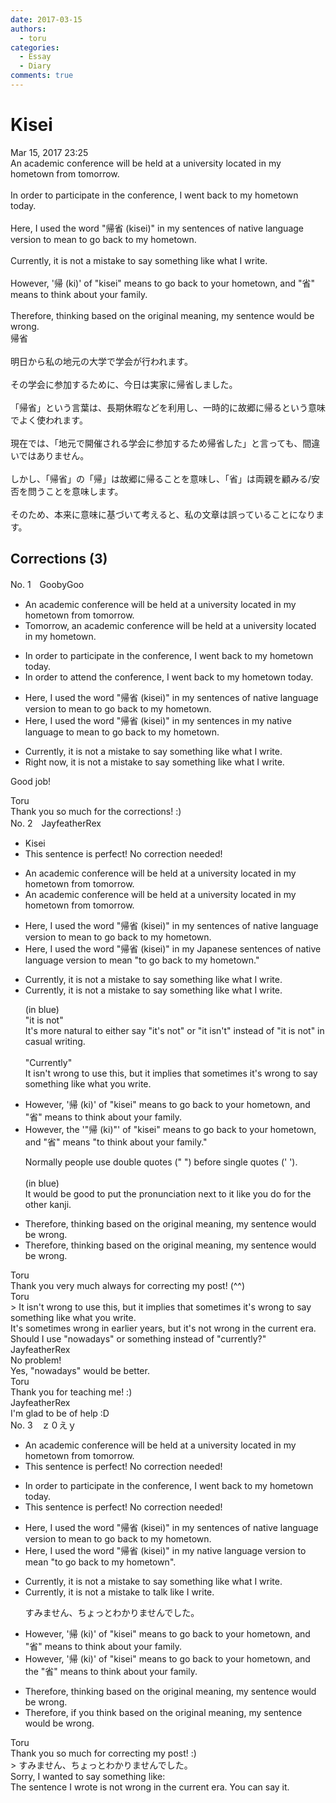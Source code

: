 ```yaml
---
date: 2017-03-15
authors:
  - toru
categories:
  - Essay
  - Diary
comments: true
---
```


# Kisei
<div class="date">Mar 15, 2017 23:25</div>
<div id="post"><div id="body_show_ori">
An academic conference will be held at a university located in my hometown from tomorrow.<br/><br/>In order to participate in the conference, I went back to my hometown today.<br/><br/>Here, I used the word "帰省 (kisei)" in my sentences of native language version to mean to go back to my hometown.<br/><br/>Currently, it is not a mistake to say something like what I write.<br/><br/>However, '帰 (ki)' of "kisei" means to go back to your hometown, and "省" means to think about your family.<br/><br/>Therefore, thinking based on the original meaning, my sentence would be wrong.
</div></div>

<!-- more -->

<div id="post_ja"><div id="body_show_mo">
帰省<br/><br/>明日から私の地元の大学で学会が行われます。<br/><br/>その学会に参加するために、今日は実家に帰省しました。<br/><br/>「帰省」という言葉は、長期休暇などを利用し、一時的に故郷に帰るという意味でよく使われます。<br/><br/>現在では、「地元で開催される学会に参加するため帰省した」と言っても、間違いではありません。<br/><br/>しかし、「帰省」の「帰」は故郷に帰ることを意味し、「省」は両親を顧みる/安否を問うことを意味します。<br/><br/>そのため、本来に意味に基づいて考えると、私の文章は誤っていることになります。
</div></div>

## Corrections (3)
<div id="block"><div class="first_name"> No. 1　<span class="just_name">GoobyGoo</span></div><div id="block2">
<ul class="correction_field">
<li class="incorrect">An academic conference will be held at a university located in my hometown from tomorrow.</li>
<li class="corrected correct">
<span class="f_red">Tomorrow</span>, an academic conference will be held at a university located in my hometown.
</li>
</ul>
<ul class="correction_field">
<li class="incorrect">In order to participate in the conference, I went back to my hometown today.</li>
<li class="corrected correct">
In order to <span class="f_red">attend </span>the conference, I went back to my hometown today.
</li>
</ul>
<ul class="correction_field">
<li class="incorrect">Here, I used the word "帰省 (kisei)" in my sentences of native language version to mean to go back to my hometown.</li>
<li class="corrected correct">
Here, I used the word "帰省 (kisei)" in my sentences <span class="f_red">in my native language</span> to mean to go back to my hometown.
</li>
</ul>
<ul class="correction_field">
<li class="incorrect">Currently, it is not a mistake to say something like what I write.</li>
<li class="corrected correct">
<span class="f_blue">Right now</span>, it is not a mistake to say something like what I write.
</li>
</ul>
<p class="comment_small">
 Good job!
</p>

</div><div class="name"><span class="just_name">Toru</span><br>
Thank you so much for the corrections! :)
</div>
</div>
<div id="block"><div class="first_name"> No. 2　<span class="just_name">JayfeatherRex</span></div><div id="block2">
<ul class="correction_field">
<li class="incorrect">Kisei</li>
<li class="corrected perfect">This sentence is perfect! No correction needed!</li>
</ul>
<ul class="correction_field">
<li class="incorrect">An academic conference will be held at a university located in my hometown from tomorrow.</li>
<li class="corrected correct">
An academic conference will be held at a university located in my hometown <span class="sline">from</span> tomorrow.
</li>
</ul>
<ul class="correction_field">
<li class="incorrect">Here, I used the word "帰省 (kisei)" in my sentences of native language version to mean to go back to my hometown.</li>
<li class="corrected correct">
Here, I used the word "帰省 (kisei)" in my <span class="f_red">Japanese </span><span class="sline">sentences of native language </span>version to mean <span class="f_red">"</span>to go back to my hometown.<span class="f_red">"</span>
</li>
</ul>
<ul class="correction_field">
<li class="incorrect">Currently, it is not a mistake to say something like what I write.</li>
<li class="corrected correct">
<span class="f_blue">Currently</span>, <span class="f_blue">it is not</span> a mistake to say something like what I write.
<p class="correction_comment">(in blue)<br/>"it is not"<br/>It's more natural to either say "it's not" or "it isn't" instead of "it is not" in casual writing.<br/><br/>"Currently"<br/>It isn't wrong to use this, but it implies that sometimes it's wrong to say something like what you write.</p>
</li>
</ul>
<ul class="correction_field">
<li class="incorrect">However, '帰 (ki)' of "kisei" means to go back to your hometown, and "省" means to think about your family.</li>
<li class="corrected correct">
However, <span class="f_red">the </span><span class="sline">'</span><span class="f_red">"</span>帰 (ki)<span class="f_red">"</span><span class="sline">' </span>of "kisei" means to go back to your hometown, and "<span class="f_blue">省</span>" means <span class="f_red">"</span>to think about your family.<span class="f_red">"</span>
<p class="correction_comment">Normally people use double quotes (" ") before single quotes (' ').<br/><br/>(in blue)<br/>It would be good to put the pronunciation next to it like you do for the other kanji.</p>
</li>
</ul>
<ul class="correction_field">
<li class="incorrect">Therefore, thinking based on the original meaning, my sentence would be wrong.</li>
<li class="corrected correct">
Therefore, <span class="sline">thinking </span>based on the original meaning, my sentence would be wrong.
</li>
</ul>
</div><div class="name"><span class="just_name">Toru</span><br>
Thank you very much always for correcting my post! (^^)
</div>
<div class="name"><span class="just_name">Toru</span><br>
&gt; It isn't wrong to use this, but it implies that sometimes it's wrong to say something like what you write.<br/>It's sometimes wrong in earlier years, but it's not wrong in the current era.<br/>Should I use "nowadays" or something instead of "currently?"
</div>
<div class="name"><span class="just_name">JayfeatherRex</span><br>
No problem!<br/>Yes, "nowadays" would be better.
</div>
<div class="name"><span class="just_name">Toru</span><br>
Thank you for teaching me! :)
</div>
<div class="name"><span class="just_name">JayfeatherRex</span><br>
I'm glad to be of help :D
</div>
</div>
<div id="block"><div class="first_name"> No. 3　<span class="just_name">ｚ０えｙ</span></div><div id="block2">
<ul class="correction_field">
<li class="incorrect">An academic conference will be held at a university located in my hometown from tomorrow.</li>
<li class="corrected perfect">This sentence is perfect! No correction needed!</li>
</ul>
<ul class="correction_field">
<li class="incorrect">In order to participate in the conference, I went back to my hometown today.</li>
<li class="corrected perfect">This sentence is perfect! No correction needed!</li>
</ul>
<ul class="correction_field">
<li class="incorrect">Here, I used the word "帰省 (kisei)" in my sentences of native language version to mean to go back to my hometown.</li>
<li class="corrected correct">
Here, I used the word "帰省 (kisei)" in<span class="f_blue"> my</span> native language version to mean "to go back to my hometown".
</li>
</ul>
<ul class="correction_field">
<li class="incorrect">Currently, it is not a mistake to say something like what I write.</li>
<li class="corrected correct">
Currently, it is not a mistake to <span class="f_blue">talk like I write.</span>
<p class="correction_comment">すみません、ちょっとわかりませんでした。</p>
</li>
</ul>
<ul class="correction_field">
<li class="incorrect">However, '帰 (ki)' of "kisei" means to go back to your hometown, and "省" means to think about your family.</li>
<li class="corrected correct">
However, '帰 (ki)' of "kisei" means to go back to your hometown, and <span class="f_blue">the </span>"省" means to think about your family.
</li>
</ul>
<ul class="correction_field">
<li class="incorrect">Therefore, thinking based on the original meaning, my sentence would be wrong.</li>
<li class="corrected correct">
Therefore, <span class="f_blue">if you think</span> based on the original meaning, my sentence would be wrong.
</li>
</ul>
</div><div class="name"><span class="just_name">Toru</span><br>
Thank you so much for correcting my post! :)<br/>&gt; すみません、ちょっとわかりませんでした。<br/>Sorry, I wanted to say something like:<br/>The sentence I wrote is not wrong in the current era. You can say it.
</div>
</div>
